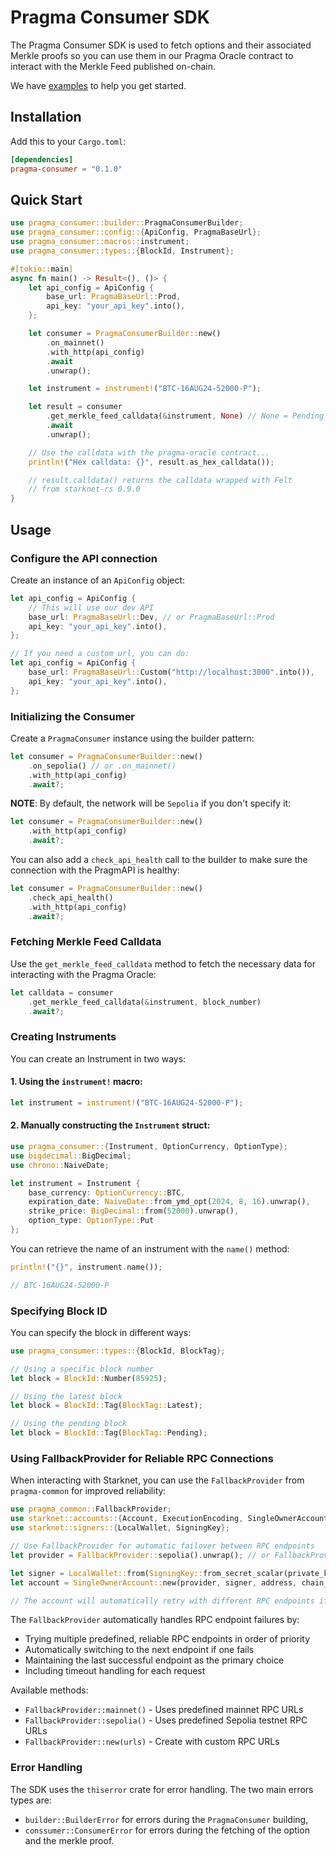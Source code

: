 # Pragma Consumer SDK

The Pragma Consumer SDK is used to fetch options and their associated Merkle proofs
so you can use them in our Pragma Oracle contract to interact with the Merkle Feed published on-chain.

We have [examples](./examples/src/) to help you get started.

## Installation

Add this to your `Cargo.toml`:

```toml
[dependencies]
pragma-consumer = "0.1.0"
```

## Quick Start

```rust
use pragma_consumer::builder::PragmaConsumerBuilder;
use pragma_consumer::config::{ApiConfig, PragmaBaseUrl};
use pragma_consumer::macros::instrument;
use pragma_consumer::types::{BlockId, Instrument};

#[tokio::main]
async fn main() -> Result<(), ()> {
    let api_config = ApiConfig {
        base_url: PragmaBaseUrl::Prod,
        api_key: "your_api_key".into(),
    };

    let consumer = PragmaConsumerBuilder::new()
        .on_mainnet()
        .with_http(api_config)
        .await
        .unwrap();

    let instrument = instrument!("BTC-16AUG24-52000-P");

    let result = consumer
        .get_merkle_feed_calldata(&instrument, None) // None = Pending block by default
        .await
        .unwrap();

    // Use the calldata with the pragma-oracle contract...
    println!("Hex calldata: {}", result.as_hex_calldata());

    // result.calldata() returns the calldata wrapped with Felt
    // from starknet-rs 0.9.0
}
```

## Usage

### Configure the API connection

Create an instance of an `ApiConfig` object:

```rust
let api_config = ApiConfig {
    // This will use our dev API
    base_url: PragmaBaseUrl::Dev, // or PragmaBaseUrl::Prod
    api_key: "your_api_key".into(),
};

// If you need a custom url, you can do:
let api_config = ApiConfig {
    base_url: PragmaBaseUrl::Custom("http://localhost:3000".into()),
    api_key: "your_api_key".into(),
};
```

### Initializing the Consumer

Create a `PragmaConsumer` instance using the builder pattern:

```rust
let consumer = PragmaConsumerBuilder::new()
    .on_sepolia() // or .on_mainnet()
    .with_http(api_config)
    .await?;
```

**NOTE**: By default, the network will be `Sepolia` if you don't specify it:

```rust
let consumer = PragmaConsumerBuilder::new()
    .with_http(api_config)
    .await?;
```

You can also add a `check_api_health` call to the builder to make sure the connection with the PragmAPI is healthy:

```rust
let consumer = PragmaConsumerBuilder::new()
    .check_api_health()
    .with_http(api_config)
    .await?;
```

### Fetching Merkle Feed Calldata

Use the `get_merkle_feed_calldata` method to fetch the necessary data for interacting with the Pragma Oracle:

```rust
let calldata = consumer
    .get_merkle_feed_calldata(&instrument, block_number)
    .await?;
```

### Creating Instruments

You can create an Instrument in two ways:

#### 1. Using the `instrument!` macro:

```rust
let instrument = instrument!("BTC-16AUG24-52000-P");
```

#### 2. Manually constructing the `Instrument` struct:

```rust
use pragma_consumer::{Instrument, OptionCurrency, OptionType};
use bigdecimal::BigDecimal;
use chrono::NaiveDate;

let instrument = Instrument {
    base_currency: OptionCurrency::BTC,
    expiration_date: NaiveDate::from_ymd_opt(2024, 8, 16).unwrap(),
    strike_price: BigDecimal::from(52000).unwrap(),
    option_type: OptionType::Put
};
```

You can retrieve the name of an instrument with the `name()` method:

```rust
println!("{}", instrument.name());

// BTC-16AUG24-52000-P
```

### Specifying Block ID

You can specify the block in different ways:

```rust
use pragma_consumer::types::{BlockId, BlockTag};

// Using a specific block number
let block = BlockId::Number(85925);

// Using the latest block
let block = BlockId::Tag(BlockTag::Latest);

// Using the pending block
let block = BlockId::Tag(BlockTag::Pending);
```

### Using FallbackProvider for Reliable RPC Connections

When interacting with Starknet, you can use the `FallbackProvider` from `pragma-common` for improved reliability:

```rust
use pragma_common::FallbackProvider;
use starknet::accounts::{Account, ExecutionEncoding, SingleOwnerAccount};
use starknet::signers::{LocalWallet, SigningKey};

// Use FallbackProvider for automatic failover between RPC endpoints
let provider = FallbackProvider::sepolia().unwrap(); // or FallbackProvider::mainnet()

let signer = LocalWallet::from(SigningKey::from_secret_scalar(private_key));
let account = SingleOwnerAccount::new(provider, signer, address, chain_id, ExecutionEncoding::New);

// The account will automatically retry with different RPC endpoints if one fails
```

The `FallbackProvider` automatically handles RPC endpoint failures by:
- Trying multiple predefined, reliable RPC endpoints in order of priority
- Automatically switching to the next endpoint if one fails
- Maintaining the last successful endpoint as the primary choice
- Including timeout handling for each request

Available methods:
- `FallbackProvider::mainnet()` - Uses predefined mainnet RPC URLs
- `FallbackProvider::sepolia()` - Uses predefined Sepolia testnet RPC URLs
- `FallbackProvider::new(urls)` - Create with custom RPC URLs

### Error Handling

The SDK uses the `thiserror` crate for error handling. The two main errors types are:

- `builder::BuilderError` for errors during the `PragmaConsumer` building,
- `conssumer::ConsumerError` for errors during the fetching of the option and the merkle proof.
